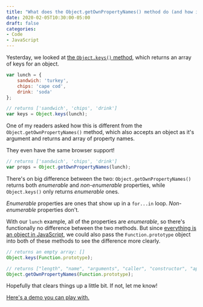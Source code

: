 ```yaml
---
title: "What does the Object.getOwnPropertyNames() method do (and how is it different from the Object.keys() method)?"
date: 2020-02-05T10:30:00-05:00
draft: false
categories:
- Code
- JavaScript
---
```


Yesterday, we looked at [the `Object.keys()` method](/converting-an-object-into-an-array-with-vanilla-js/), which returns an array of keys for an object.

```js
var lunch = {
	sandwich: 'turkey',
	chips: 'cape cod',
	drink: 'soda'
};

// returns ['sandwich', 'chips', 'drink']
var keys = Object.keys(lunch);
```

One of my readers asked how this is different from the `Object.getOwnPropertyNames()` method, which also accepts an object as it's argument and returns and array of property names.

They even have the same browser support!

```js
// returns ['sandwich', 'chips', 'drink']
var props = Object.getOwnPropertyNames(lunch);
```

There's on big difference between the two: `Object.getOwnPropertyNames()` returns both *enumerable* and *non-enumerable* properties, while `Object.keys()` only returns *enumerable* ones.

*Enumerable* properties are ones that show up in a `for...in` loop. *Non-enumerable* properties don't.

With our `lunch` example, all of the properties are *enumerable*, so there's functionally no difference between the two methods. But since [everything is an object in JavaScript](/everything-is-an-object-in-javascript/), we could also pass the `Function.prototype` object into both of these methods to see the difference more clearly.

```js
// returns an empty array: []
Object.keys(Function.prototype);

// returns ["length", "name", "arguments", "caller", "constructor", "apply", "bind", "call", "toString"]
Object.getOwnPropertyNames(Function.prototype);
```

Hopefully that clears things up a little bit. If not, let me know!

[Here's a demo you can play with.](https://codepen.io/cferdinandi/pen/GRJKejq)